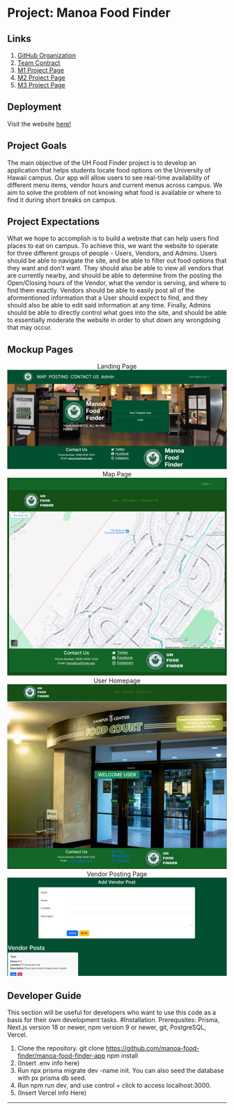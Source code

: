 # Project: Manoa Food Finder

## Links
1. [GitHub Organization](https://github.com/manoa-food-finder)
2. [Team Contract](https://docs.google.com/document/d/1hsP_xAFDBYJTlt6jaIVDKSahPQgqh5Is3safV5Tg37o/edit?tab=t.0)
3. [M1 Project Page](https://github.com/orgs/manoa-food-finder/projects/2)
4. [M2 Project Page](https://github.com/orgs/manoa-food-finder/projects/3)
5. [M3 Project Page](https://github.com/orgs/manoa-food-finder/projects/4)

## Deployment
Visit the website [here!](https://manoa-food-finder-app.vercel.app/)

## Project Goals
The main objective of the UH Food Finder project is to develop an application that helps students locate food options on the University of Hawaii campus. Our app will allow users to see real-time availability of different menu items, vendor hours and current menus across campus. We aim to solve the problem of not knowing what food is available or where to find it during short breaks on campus. 


## Project Expectations
What we hope to accomplish is to build a website that can help users find places to eat on campus. To achieve this, we want the website to operate for three different groups of people - Users, Vendors, and Admins. Users should be able to navigate the site, and be able to filter out food options that they want and don't want. They should also be able to view all vendors that are currently nearby, and should be able to determine from the posting the Open/Closing hours of the Vendor, what the vendor is serving, and where to find them exactly. Vendors should be able to easily post all of the aformentioned information that a User should expect to find, and they should also be able to edit said information at any time. Finally, Admins should be able to directly control what goes into the site, and should be able to essentially moderate the website in order to shut down any wrongdoing that may occur.


## Mockup Pages
<div style="text-align: center;">
Landing Page
</div>
<img src="./images/M1Landing.png" class="img-fluid rounded mx-auto d-block" style="width: 600px;" alt="Home">

<div style="text-align: center;">
Map Page
</div>
<img src="./images/M1Map.png" class="img-fluid rounded mx-auto d-block" style="width: 600px;" alt="Locations">

<div style="text-align: center;">
User Homepage
</div>
<img src="./images/M1UserHome.png" class="img-fluid rounded mx-auto d-block" style="width: 600px;" alt="Footer">

<div style="text-align: center;">
Vendor Posting Page
</div>
<img src="./images/M1VendorPosts.png" class="img-fluid rounded mx-auto d-block" style="width: 600px;" alt="Vendor Info">

## Developer Guide
This section will be useful for developers who want to use this code as a basis for their own development tasks.
#Installation.
Prerequsites: Prisma, Next.js version 18 or newer, npm version 9 or newer, git, PostgreSQL, Vercel.
1. Clone the repository.
git clone https://github.com/manoa-food-finder/manoa-food-finder-app
npm install
2. (Insert .env info here)
3. Run npx prisma migrate dev -name init. You can also seed the database with px prisma db seed.
4. Run npm run dev, and use control + click to access localhost:3000.
5. (Insert Vercel info Here)
---
